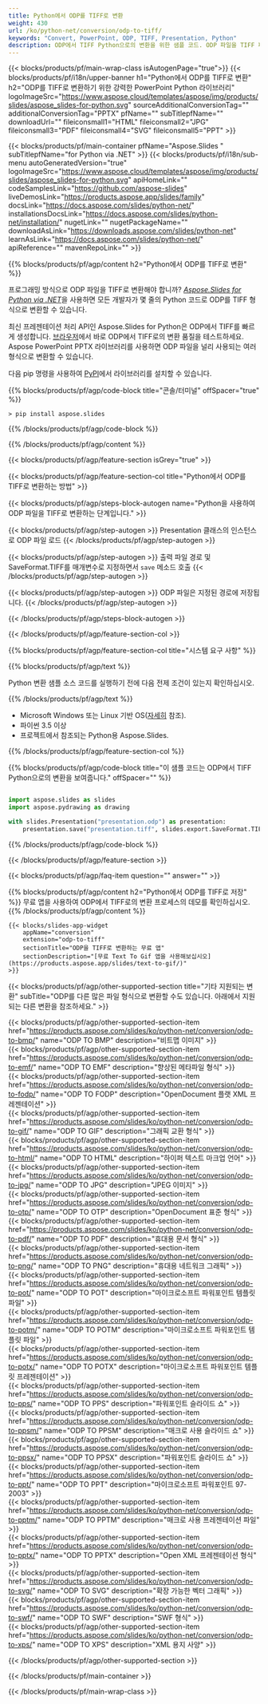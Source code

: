 ```yaml
---
title: Python에서 ODP를 TIFF로 변환
weight: 430
url: /ko/python-net/conversion/odp-to-tiff/ 
keywords: "Convert, PowerPoint, ODP, TIFF, Presentation, Python"
description: ODP에서 TIFF Python으로의 변환을 위한 샘플 코드. ODP 파일을 TIFF 파일로 일괄 변환하려면 PowerPoint Python API를 사용합니다.
---
```


{{< blocks/products/pf/main-wrap-class isAutogenPage="true">}}
{{< blocks/products/pf/i18n/upper-banner h1="Python에서 ODP를 TIFF로 변환" h2="ODP를 TIFF로 변환하기 위한 강력한 PowerPoint Python 라이브러리" logoImageSrc="https://www.aspose.cloud/templates/aspose/img/products/slides/aspose_slides-for-python.svg" sourceAdditionalConversionTag="" additionalConversionTag="PPTX" pfName="" subTitlepfName="" downloadUrl="" fileiconsmall1="HTML" fileiconsmall2="JPG" fileiconsmall3="PDF" fileiconsmall4="SVG" fileiconsmall5="PPT" >}}

{{< blocks/products/pf/main-container pfName="Aspose.Slides " subTitlepfName="for Python via .NET" >}}
{{< blocks/products/pf/i18n/sub-menu autoGeneratedVersion="true" logoImageSrc="https://www.aspose.cloud/templates/aspose/img/products/slides/aspose_slides-for-python.svg" apiHomeLink="" codeSamplesLink="https://github.com/aspose-slides" liveDemosLink="https://products.aspose.app/slides/family" docsLink="https://docs.aspose.com/slides/python-net/" installationsDocsLink="https://docs.aspose.com/slides/python-net/installation/" nugetLink="" nugetPackageName="" downloadAsLink="https://downloads.aspose.com/slides/python-net" learnAsLink="https://docs.aspose.com/slides/python-net/" apiReference="" mavenRepoLink="" >}}

{{% blocks/products/pf/agp/content h2="Python에서 ODP를 TIFF로 변환" %}}

프로그래밍 방식으로 ODP 파일을 TIFF로 변환해야 합니까? [*Aspose.Slides for Python via .NET*](https://products.aspose.com/slides/ko/python-net/)을 사용하면 모든 개발자가 몇 줄의 Python 코드로 ODP를 TIFF 형식으로 변환할 수 있습니다.

최신 프레젠테이션 처리 API인 Aspose.Slides for Python은 ODP에서 TIFF를 빠르게 생성합니다. [브라우저](https://products.aspose.app/slides/conversion)에서 바로 ODP에서 TIFF로의 변환 품질을 테스트하세요. Aspose PowerPoint PPTX 라이브러리를 사용하면 ODP 파일을 널리 사용되는 여러 형식으로 변환할 수 있습니다.

다음 pip 명령을 사용하여 [PyPI](https://pypi.org/project/Aspose.Slides/)에서 라이브러리를 설치할 수 있습니다.

{{% blocks/products/pf/agp/code-block title="콘솔/터미널" offSpacer="true" %}}

```console
> pip install aspose.slides

```

{{% /blocks/products/pf/agp/code-block %}}

{{% /blocks/products/pf/agp/content %}}

{{< blocks/products/pf/agp/feature-section isGrey="true" >}}

{{< blocks/products/pf/agp/feature-section-col title="Python에서 ODP를 TIFF로 변환하는 방법" >}}

{{< blocks/products/pf/agp/steps-block-autogen name="Python을 사용하여 ODP 파일을 TIFF로 변환하는 단계입니다." >}}

{{< blocks/products/pf/agp/step-autogen >}}
Presentation 클래스의 인스턴스로 ODP 파일 로드
{{< /blocks/products/pf/agp/step-autogen >}}

{{< blocks/products/pf/agp/step-autogen >}}
출력 파일 경로 및 SaveFormat.TIFF를 매개변수로 지정하면서 `save` 메소드 호출
{{< /blocks/products/pf/agp/step-autogen >}}

{{< blocks/products/pf/agp/step-autogen >}}
ODP 파일은 지정된 경로에 저장됩니다.
{{< /blocks/products/pf/agp/step-autogen >}}

{{< /blocks/products/pf/agp/steps-block-autogen >}}

{{< /blocks/products/pf/agp/feature-section-col >}}

{{% blocks/products/pf/agp/feature-section-col title="시스템 요구 사항" %}}

{{% blocks/products/pf/agp/text %}}

 Python 변환 샘플 소스 코드를 실행하기 전에 다음 전제 조건이 있는지 확인하십시오.

{{% /blocks/products/pf/agp/text %}}

- Microsoft Windows 또는 Linux 기반 OS([자세히](https://docs.aspose.com/slides/python-net/system-requirements/) 참조).
- 파이썬 3.5 이상
- 프로젝트에서 참조되는 Python용 Aspose.Slides.

{{% /blocks/products/pf/agp/feature-section-col %}}

{{% blocks/products/pf/agp/code-block title="이 샘플 코드는 ODP에서 TIFF Python으로의 변환을 보여줍니다." offSpacer="" %}}

```py

import aspose.slides as slides
import aspose.pydrawing as drawing

with slides.Presentation("presentation.odp") as presentation:
    presentation.save("presentation.tiff", slides.export.SaveFormat.TIFF)

```
{{% /blocks/products/pf/agp/code-block %}}

{{< /blocks/products/pf/agp/feature-section >}}

{{< blocks/products/pf/agp/faq-item question="" answer="" >}}
 
{{% blocks/products/pf/agp/content h2="Python에서 ODP를 TIFF로 저장" %}}
무료 앱을 사용하여 ODP에서 TIFF로의 변환 프로세스의 데모를 확인하십시오. 
{{% /blocks/products/pf/agp/content %}}

<!-- aboutfile Starts -->

<!-- aboutfile Ends -->

    {{< blocks/slides-app-widget 
        appName="conversion"
        extension="odp-to-tiff"
        sectionTitle="ODP을 TIFF로 변환하는 무료 앱" 
        sectionDescription="[무료 Text To Gif 앱을 사용해보십시오](https://products.aspose.app/slides/text-to-gif/)" 
    >}}
    
{{< blocks/products/pf/agp/other-supported-section title="기타 지원되는 변환" subTitle="ODP를 다른 많은 파일 형식으로 변환할 수도 있습니다. 아래에서 지원되는 다른 변환을 참조하세요." >}}

{{< blocks/products/pf/agp/other-supported-section-item href="https://products.aspose.com/slides/ko/python-net/conversion/odp-to-bmp/" name="ODP TO BMP" description="비트맵 이미지" >}}  
{{< blocks/products/pf/agp/other-supported-section-item href="https://products.aspose.com/slides/ko/python-net/conversion/odp-to-emf/" name="ODP TO EMF" description="향상된 메타파일 형식" >}}  
{{< blocks/products/pf/agp/other-supported-section-item href="https://products.aspose.com/slides/ko/python-net/conversion/odp-to-fodp/" name="ODP TO FODP" description="OpenDocument 플랫 XML 프레젠테이션" >}}  
{{< blocks/products/pf/agp/other-supported-section-item href="https://products.aspose.com/slides/ko/python-net/conversion/odp-to-gif/" name="ODP TO GIF" description="그래픽 교환 형식" >}}  
{{< blocks/products/pf/agp/other-supported-section-item href="https://products.aspose.com/slides/ko/python-net/conversion/odp-to-html/" name="ODP TO HTML" description="하이퍼 텍스트 마크업 언어" >}}  
{{< blocks/products/pf/agp/other-supported-section-item href="https://products.aspose.com/slides/ko/python-net/conversion/odp-to-jpg/" name="ODP TO JPG" description="JPEG 이미지" >}}  
{{< blocks/products/pf/agp/other-supported-section-item href="https://products.aspose.com/slides/ko/python-net/conversion/odp-to-otp/" name="ODP TO OTP" description="OpenDocument 표준 형식" >}}  
{{< blocks/products/pf/agp/other-supported-section-item href="https://products.aspose.com/slides/ko/python-net/conversion/odp-to-pdf/" name="ODP TO PDF" description="휴대용 문서 형식" >}}  
{{< blocks/products/pf/agp/other-supported-section-item href="https://products.aspose.com/slides/ko/python-net/conversion/odp-to-png/" name="ODP TO PNG" description="휴대용 네트워크 그래픽" >}}  
{{< blocks/products/pf/agp/other-supported-section-item href="https://products.aspose.com/slides/ko/python-net/conversion/odp-to-pot/" name="ODP TO POT" description="마이크로소프트 파워포인트 템플릿 파일" >}}  
{{< blocks/products/pf/agp/other-supported-section-item href="https://products.aspose.com/slides/ko/python-net/conversion/odp-to-potm/" name="ODP TO POTM" description="마이크로소프트 파워포인트 템플릿 파일" >}}  
{{< blocks/products/pf/agp/other-supported-section-item href="https://products.aspose.com/slides/ko/python-net/conversion/odp-to-potx/" name="ODP TO POTX" description="마이크로소프트 파워포인트 템플릿 프레젠테이션" >}}  
{{< blocks/products/pf/agp/other-supported-section-item href="https://products.aspose.com/slides/ko/python-net/conversion/odp-to-pps/" name="ODP TO PPS" description="파워포인트 슬라이드 쇼" >}}  
{{< blocks/products/pf/agp/other-supported-section-item href="https://products.aspose.com/slides/ko/python-net/conversion/odp-to-ppsm/" name="ODP TO PPSM" description="매크로 사용 슬라이드 쇼" >}}  
{{< blocks/products/pf/agp/other-supported-section-item href="https://products.aspose.com/slides/ko/python-net/conversion/odp-to-ppsx/" name="ODP TO PPSX" description="파워포인트 슬라이드 쇼" >}}  
{{< blocks/products/pf/agp/other-supported-section-item href="https://products.aspose.com/slides/ko/python-net/conversion/odp-to-ppt/" name="ODP TO PPT" description="마이크로소프트 파워포인트 97-2003" >}}  
{{< blocks/products/pf/agp/other-supported-section-item href="https://products.aspose.com/slides/ko/python-net/conversion/odp-to-pptm/" name="ODP TO PPTM" description="매크로 사용 프레젠테이션 파일" >}}  
{{< blocks/products/pf/agp/other-supported-section-item href="https://products.aspose.com/slides/ko/python-net/conversion/odp-to-pptx/" name="ODP TO PPTX" description="Open XML 프레젠테이션 형식" >}}  
{{< blocks/products/pf/agp/other-supported-section-item href="https://products.aspose.com/slides/ko/python-net/conversion/odp-to-svg/" name="ODP TO SVG" description="확장 가능한 벡터 그래픽" >}}  
{{< blocks/products/pf/agp/other-supported-section-item href="https://products.aspose.com/slides/ko/python-net/conversion/odp-to-swf/" name="ODP TO SWF" description="SWF 형식" >}}  
{{< blocks/products/pf/agp/other-supported-section-item href="https://products.aspose.com/slides/ko/python-net/conversion/odp-to-xps/" name="ODP TO XPS" description="XML 용지 사양" >}}  


{{< /blocks/products/pf/agp/other-supported-section >}}

{{< /blocks/products/pf/main-container >}}
    
{{< /blocks/products/pf/main-wrap-class >}}